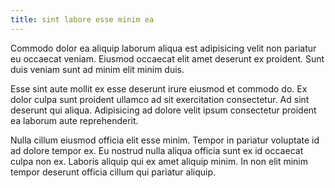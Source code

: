 ```yaml
---
title: sint labore esse minim ea
---
```


Commodo dolor ea aliquip laborum aliqua est adipisicing velit non pariatur eu occaecat veniam. Eiusmod occaecat elit amet deserunt ex proident. Sunt duis veniam sunt ad minim elit minim duis.

Esse sint aute mollit ex esse deserunt irure eiusmod et commodo do. Ex dolor culpa sunt proident ullamco ad sit exercitation consectetur. Ad sint deserunt qui aliqua. Adipisicing ad dolore velit ipsum consectetur proident ea laborum aute reprehenderit.

Nulla cillum eiusmod officia elit esse minim. Tempor in pariatur voluptate id ad dolore tempor ex. Eu nostrud nulla aliqua officia sunt ex id occaecat culpa non ex. Laboris aliquip qui ex amet aliquip minim. In non elit minim tempor deserunt officia cillum qui pariatur aliquip.